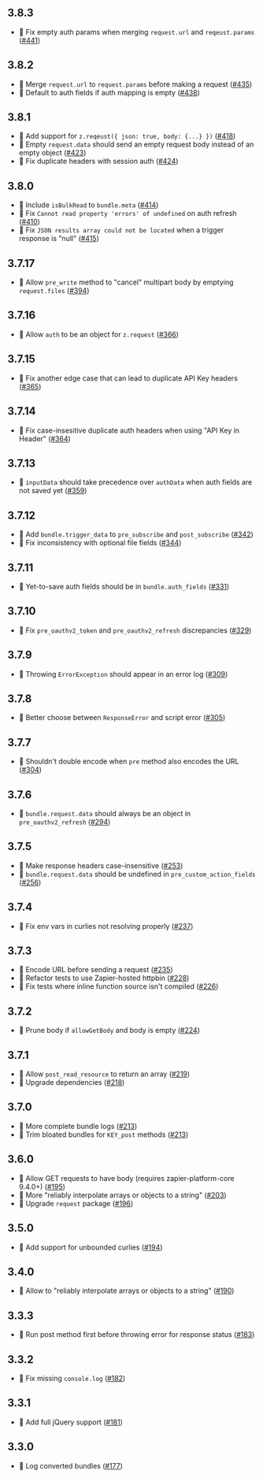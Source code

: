 ## 3.8.3

- :bug: Fix empty auth params when merging `request.url` and `reqeust.params` ([#441](https://github.com/zapier/zapier-platform/pull/441))

## 3.8.2

- :bug: Merge `request.url` to `request.params` before making a request ([#435](https://github.com/zapier/zapier-platform/pull/435))
- :bug: Default to auth fields if auth mapping is empty ([#438](https://github.com/zapier/zapier-platform/pull/438))

## 3.8.1

- :bug: Add support for `z.reqeust({ json: true, body: {...} })` ([#418](https://github.com/zapier/zapier-platform/pull/418))
- :bug: Empty `request.data` should send an empty request body instead of an empty object ([#423](https://github.com/zapier/zapier-platform/pull/423))
- :bug: Fix duplicate headers with session auth ([#424](https://github.com/zapier/zapier-platform/pull/424))

## 3.8.0

- :tada: Include `isBulkRead` to `bundle.meta` ([#414](https://github.com/zapier/zapier-platform/pull/414))
- :bug: Fix `Cannot read property 'errors' of undefined` on auth refresh ([#410](https://github.com/zapier/zapier-platform/pull/410))
- :bug: Fix `JSON results array could not be located` when a trigger response is "null" ([#415](https://github.com/zapier/zapier-platform/pull/415))

## 3.7.17

- :bug: Allow `pre_write` method to "cancel" multipart body by emptying `request.files` ([#394](https://github.com/zapier/zapier-platform/pull/394))

## 3.7.16

- :bug: Allow `auth` to be an object for `z.request` ([#366](https://github.com/zapier/zapier-platform/pull/366))

## 3.7.15

- :bug: Fix another edge case that can lead to duplicate API Key headers ([#365](https://github.com/zapier/zapier-platform/pull/365))

## 3.7.14

- :bug: Fix case-insesitive duplicate auth headers when using "API Key in Header" ([#364](https://github.com/zapier/zapier-platform/pull/364))

## 3.7.13

- :bug: `inputData` should take precedence over `authData` when auth fields are not saved yet ([#359](https://github.com/zapier/zapier-platform/pull/359))

## 3.7.12

- :bug: Add `bundle.trigger_data` to `pre_subscribe` and `post_subscribe` ([#342](https://github.com/zapier/zapier-platform/pull/342))
- :bug: Fix inconsistency with optional file fields ([#344](https://github.com/zapier/zapier-platform/pull/344))

## 3.7.11

- :bug: Yet-to-save auth fields should be in `bundle.auth_fields` ([#331](https://github.com/zapier/zapier-platform/pull/331))

## 3.7.10

- :bug: Fix `pre_oauthv2_token` and `pre_oauthv2_refresh` discrepancies ([#329](https://github.com/zapier/zapier-platform/pull/329))

## 3.7.9

- :bug: Throwing `ErrorException` should appear in an error log ([#309](https://github.com/zapier/zapier-platform/pull/309))

## 3.7.8

- :bug: Better choose between `ResponseError` and script error ([#305](https://github.com/zapier/zapier-platform/pull/305))

## 3.7.7

- :bug: Shouldn't double encode when `pre` method also encodes the URL ([#304](https://github.com/zapier/zapier-platform/pull/304))

## 3.7.6

- :bug: `bundle.request.data` should always be an object in `pre_oauthv2_refresh` ([#294](https://github.com/zapier/zapier-platform/pull/294))

## 3.7.5

- :bug: Make response headers case-insensitive ([#253](https://github.com/zapier/zapier-platform/pull/253))
- :bug: `bundle.request.data` should be undefined in `pre_custom_action_fields` ([#256](https://github.com/zapier/zapier-platform/pull/256))

## 3.7.4

- :bug: Fix env vars in curlies not resolving properly ([#237](https://github.com/zapier/zapier-platform/pull/237))

## 3.7.3

- :bug: Encode URL before sending a request ([#235](https://github.com/zapier/zapier-platform/pull/235))
- :hammer: Refactor tests to use Zapier-hosted httpbin ([#228](https://github.com/zapier/zapier-platform/pull/228))
- :hammer: Fix tests where inline function source isn't compiled ([#226](https://github.com/zapier/zapier-platform/pull/226))

## 3.7.2

- :bug: Prune body if `allowGetBody` and body is empty ([#224](https://github.com/zapier/zapier-platform/pull/224))

## 3.7.1

- :bug: Allow `post_read_resource` to return an array ([#219](https://github.com/zapier/zapier-platform/pull/219))
- :hammer: Upgrade dependencies ([#218](https://github.com/zapier/zapier-platform/pull/218))

## 3.7.0

- :tada: More complete bundle logs ([#213](https://github.com/zapier/zapier-platform/pull/213))
- :bug: Trim bloated bundles for `KEY_post` methods ([#213](https://github.com/zapier/zapier-platform/pull/213))

## 3.6.0

- :nail_care: Allow GET requests to have body (requires zapier-platform-core 9.4.0+) ([#195](https://github.com/zapier/zapier-platform/pull/195))
- :bug: More "reliably interpolate arrays or objects to a string" ([#203](https://github.com/zapier/zapier-platform/pull/203))
- :hammer: Upgrade `request` package ([#196](https://github.com/zapier/zapier-platform/pull/196))

## 3.5.0

- :tada: Add support for unbounded curlies ([#194](https://github.com/zapier/zapier-platform/pull/194))

## 3.4.0

- :tada: Allow to "reliably interpolate arrays or objects to a string" ([#190](https://github.com/zapier/zapier-platform/pull/190))

## 3.3.3

- :bug: Run post method first before throwing error for response status ([#183](https://github.com/zapier/zapier-platform/pull/183))

## 3.3.2

- :bug: Fix missing `console.log` ([#182](https://github.com/zapier/zapier-platform/pull/182))

## 3.3.1

- :bug: Add full jQuery support ([#181](https://github.com/zapier/zapier-platform/pull/181))

## 3.3.0

- :tada: Log converted bundles ([#177](https://github.com/zapier/zapier-platform/pull/177))
